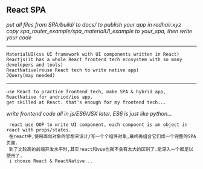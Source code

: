 ## React SPA
*put all files from SPA/build/ to docs/ to publish your app in redhair.xyz*    
*copy spa_router_example/spa_materialUI_example to your_spa, then write your code*    

-----------------------------------------------------------------------------------------------
    MaterialUI(css UI framework with UI components written in React)  
    Reactjs(it has a whole React frontend tech ecosystem with so many developers and tools)
	ReactNative(reuse React tech to write native app)
    JQuery(may needed)
-----------------------------------------------------------------------------------------------

    use React to practice frontend tech, make SPA & hybrid app, ReactNative for andriod/ios app.
    get skilled at React. that's enough for my frontend tech...

*write frontend code all in js/ES6/JSX later. ES6 is just like python...*

	 react use OOP to write UI component, each compoent is an object in react with props/states.
     在react中,使用面向对象的思想来设计/写一个个组件对象,最终再组合它们成一个完整的SPA页面.
     到了比较高的前端开发水平时,其实react和vue也就不会有太大的区别了.能深入一个都足以使用了.
	 i chooze React & ReactNative...



